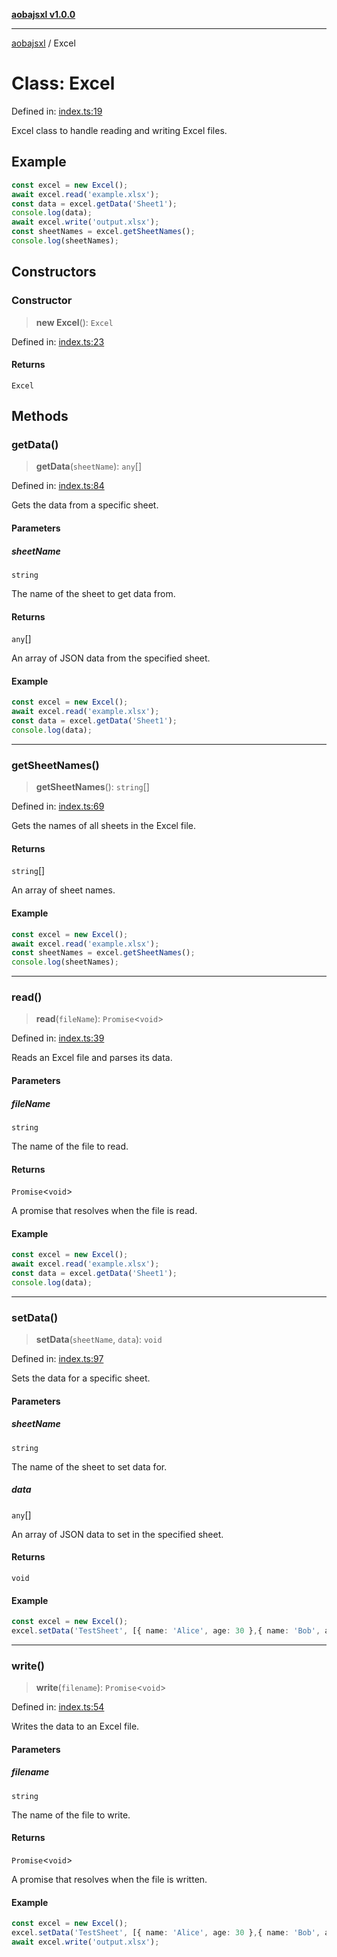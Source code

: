 [**aobajsxl v1.0.0**](README.md)

***

[aobajsxl](globals.md) / Excel

# Class: Excel

Defined in: [index.ts:19](https://github.com/jchirayil/aobajsxl/blob/3b0f17941fd9e229adc6897ac47ec47bc88f8d23/src/index.ts#L19)

Excel class to handle reading and writing Excel files.

## Example

```ts
const excel = new Excel();
await excel.read('example.xlsx');
const data = excel.getData('Sheet1');
console.log(data);
await excel.write('output.xlsx');
const sheetNames = excel.getSheetNames();
console.log(sheetNames);
```

## Constructors

### Constructor

> **new Excel**(): `Excel`

Defined in: [index.ts:23](https://github.com/jchirayil/aobajsxl/blob/3b0f17941fd9e229adc6897ac47ec47bc88f8d23/src/index.ts#L23)

#### Returns

`Excel`

## Methods

### getData()

> **getData**(`sheetName`): `any`[]

Defined in: [index.ts:84](https://github.com/jchirayil/aobajsxl/blob/3b0f17941fd9e229adc6897ac47ec47bc88f8d23/src/index.ts#L84)

Gets the data from a specific sheet.

#### Parameters

##### sheetName

`string`

The name of the sheet to get data from.

#### Returns

`any`[]

An array of JSON data from the specified sheet.

#### Example

```ts
const excel = new Excel();
await excel.read('example.xlsx');
const data = excel.getData('Sheet1');
console.log(data);
```

***

### getSheetNames()

> **getSheetNames**(): `string`[]

Defined in: [index.ts:69](https://github.com/jchirayil/aobajsxl/blob/3b0f17941fd9e229adc6897ac47ec47bc88f8d23/src/index.ts#L69)

Gets the names of all sheets in the Excel file.

#### Returns

`string`[]

An array of sheet names.

#### Example

```ts
const excel = new Excel();
await excel.read('example.xlsx');
const sheetNames = excel.getSheetNames();
console.log(sheetNames);
```

***

### read()

> **read**(`fileName`): `Promise`\<`void`\>

Defined in: [index.ts:39](https://github.com/jchirayil/aobajsxl/blob/3b0f17941fd9e229adc6897ac47ec47bc88f8d23/src/index.ts#L39)

Reads an Excel file and parses its data.

#### Parameters

##### fileName

`string`

The name of the file to read.

#### Returns

`Promise`\<`void`\>

A promise that resolves when the file is read.

#### Example

```ts
const excel = new Excel();
await excel.read('example.xlsx');
const data = excel.getData('Sheet1');
console.log(data);
```

***

### setData()

> **setData**(`sheetName`, `data`): `void`

Defined in: [index.ts:97](https://github.com/jchirayil/aobajsxl/blob/3b0f17941fd9e229adc6897ac47ec47bc88f8d23/src/index.ts#L97)

Sets the data for a specific sheet.

#### Parameters

##### sheetName

`string`

The name of the sheet to set data for.

##### data

`any`[]

An array of JSON data to set in the specified sheet.

#### Returns

`void`

#### Example

```ts
const excel = new Excel();
excel.setData('TestSheet', [{ name: 'Alice', age: 30 },{ name: 'Bob', age: 25 }]);
```

***

### write()

> **write**(`filename`): `Promise`\<`void`\>

Defined in: [index.ts:54](https://github.com/jchirayil/aobajsxl/blob/3b0f17941fd9e229adc6897ac47ec47bc88f8d23/src/index.ts#L54)

Writes the data to an Excel file.

#### Parameters

##### filename

`string`

The name of the file to write.

#### Returns

`Promise`\<`void`\>

A promise that resolves when the file is written.

#### Example

```ts
const excel = new Excel();
excel.setData('TestSheet', [{ name: 'Alice', age: 30 },{ name: 'Bob', age: 25 }]);
await excel.write('output.xlsx');
```
